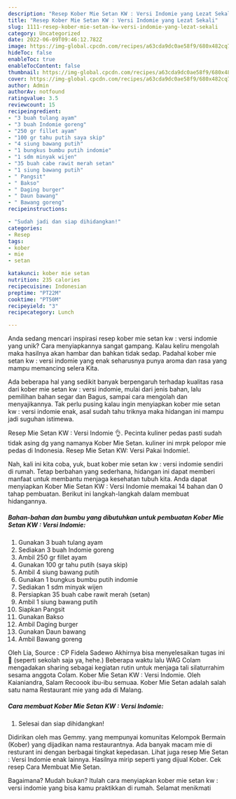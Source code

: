 ```yaml
---
description: "Resep Kober Mie Setan KW : Versi Indomie yang Lezat Sekali"
title: "Resep Kober Mie Setan KW : Versi Indomie yang Lezat Sekali"
slug: 1111-resep-kober-mie-setan-kw-versi-indomie-yang-lezat-sekali
category: Uncategorized
date: 2022-06-09T09:46:12.782Z
image: https://img-global.cpcdn.com/recipes/a63cda9dc0ae58f9/680x482cq70/kober-mie-setan-kw-versi-indomie-foto-resep-utama.jpg
hideToc: false
enableToc: true
enableTocContent: false
thumbnail: https://img-global.cpcdn.com/recipes/a63cda9dc0ae58f9/680x482cq70/kober-mie-setan-kw-versi-indomie-foto-resep-utama.jpg
cover: https://img-global.cpcdn.com/recipes/a63cda9dc0ae58f9/680x482cq70/kober-mie-setan-kw-versi-indomie-foto-resep-utama.jpg
author: Admin
authorAv: notfound
ratingvalue: 3.5
reviewcount: 15
recipeingredient:
- "3 buah tulang ayam"
- "3 buah Indomie goreng"
- "250 gr fillet ayam"
- "100 gr tahu putih saya skip"
- "4 siung bawang putih"
- "1 bungkus bumbu putih indomie"
- "1 sdm minyak wijen"
- "35 buah cabe rawit merah setan"
- "1 siung bawang putih"
- " Pangsit"
- " Bakso"
- " Daging burger"
- " Daun bawang"
- " Bawang goreng"
recipeinstructions:

- "Sudah jadi dan siap dihidangkan!"
categories:
- Resep
tags:
- kober
- mie
- setan

katakunci: kober mie setan 
nutrition: 235 calories
recipecuisine: Indonesian
preptime: "PT22M"
cooktime: "PT50M"
recipeyield: "3"
recipecategory: Lunch

---
```





Anda sedang mencari inspirasi resep kober mie setan kw : versi indomie yang unik? Cara menyiapkannya sangat gampang. Kalau keliru mengolah maka hasilnya akan hambar dan bahkan tidak sedap. Padahal kober mie setan kw : versi indomie yang enak seharusnya punya aroma dan rasa yang mampu memancing selera Kita.





Ada beberapa hal yang sedikit banyak berpengaruh terhadap kualitas rasa dari kober mie setan kw : versi indomie, mulai dari jenis bahan, lalu pemilihan bahan segar dan Bagus, sampai cara mengolah dan menyajikannya. Tak perlu pusing kalau ingin menyiapkan kober mie setan kw : versi indomie enak,      asal sudah tahu triknya maka hidangan ini mampu jadi suguhan istimewa.














Resep Mie Setan KW : Versi Indomie 👌. Pecinta kuliner pedas pasti sudah tidak asing dg yang namanya Kober Mie Setan. kuliner ini mrpk pelopor mie pedas di Indonesia. Resep Mie Setan KW: Versi Pakai Indomie!.






Nah, kali ini kita coba, yuk, buat kober mie setan kw : versi indomie sendiri di rumah. Tetap berbahan yang sederhana, hidangan ini dapat memberi manfaat untuk membantu menjaga kesehatan tubuh kita. Anda dapat menyiapkan Kober Mie Setan KW : Versi Indomie memakai 14 bahan dan 0 tahap pembuatan. Berikut ini langkah-langkah dalam membuat hidangannya.

<!--inarticleads1-->

##### Bahan-bahan dan bumbu yang dibutuhkan untuk pembuatan Kober Mie Setan KW : Versi Indomie:

1. Gunakan 3 buah tulang ayam
1. Sediakan 3 buah Indomie goreng
1. Ambil 250 gr fillet ayam
1. Gunakan 100 gr tahu putih (saya skip)
1. Ambil 4 siung bawang putih
1. Gunakan 1 bungkus bumbu putih indomie
1. Sediakan 1 sdm minyak wijen
1. Persiapkan 35 buah cabe rawit merah (setan)
1. Ambil 1 siung bawang putih
1. Siapkan  Pangsit
1. Gunakan  Bakso
1. Ambil  Daging burger
1. Gunakan  Daun bawang
1. Ambil  Bawang goreng


Oleh Lia, Source : CP Fidela Sadewo Akhirnya bisa menyelesaikan tugas ini🤭 (seperti sekolah saja ya, hehe.) Beberapa waktu lalu WAG Colam mengadakan sharing sebagai kegiatan rutin untuk menjaga tali silaturrahim sesama anggota Colam. Kober Mie Setan KW : Versi Indomie. Oleh Kaianiandra, Salam Recoook ibu-ibu semuaa. Kober Mie Setan adalah salah satu nama Restaurant mie yang ada di Malang. 

<!--inarticleads2-->

##### Cara membuat Kober Mie Setan KW : Versi Indomie:


1. Selesai dan siap dihidangkan!

Didirikan oleh mas Gemmy. yang mempunyai komunitas Kelompok Bermain (Kober) yang dijadikan nama restaurantnya. Ada banyak macam mie di resturant ini dengan berbagai tingkat kepedasan. Lihat juga resep Mie Setan : Versi Indomie enak lainnya. Hasilnya mirip seperti yang dijual Kober. Cek resep Cara Membuat Mie Setan. 

Bagaimana? Mudah bukan? Itulah cara menyiapkan kober mie setan kw : versi indomie yang bisa kamu praktikkan di rumah. Selamat menikmati
